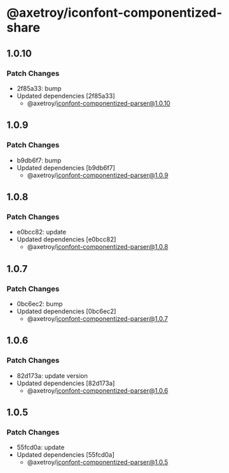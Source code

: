 # @axetroy/iconfont-componentized-share

## 1.0.10

### Patch Changes

-   2f85a33: bump
-   Updated dependencies [2f85a33]
    -   @axetroy/iconfont-componentized-parser@1.0.10

## 1.0.9

### Patch Changes

-   b9db6f7: bump
-   Updated dependencies [b9db6f7]
    -   @axetroy/iconfont-componentized-parser@1.0.9

## 1.0.8

### Patch Changes

-   e0bcc82: update
-   Updated dependencies [e0bcc82]
    -   @axetroy/iconfont-componentized-parser@1.0.8

## 1.0.7

### Patch Changes

-   0bc6ec2: bump
-   Updated dependencies [0bc6ec2]
    -   @axetroy/iconfont-componentized-parser@1.0.7

## 1.0.6

### Patch Changes

-   82d173a: update version
-   Updated dependencies [82d173a]
    -   @axetroy/iconfont-componentized-parser@1.0.6

## 1.0.5

### Patch Changes

-   55fcd0a: update
-   Updated dependencies [55fcd0a]
    -   @axetroy/iconfont-componentized-parser@1.0.5

